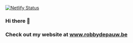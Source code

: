 
[![Netlify Status](https://api.netlify.com/api/v1/badges/f432756c-6e1e-458b-be3e-c2f93c90b5d3/deploy-status)](https://app.netlify.com/sites/brave-chandrasekhar-719c31/deploys)

### Hi there 👋

### Check out my website at www.robbydepauw.be

<!--
**rdpauw/rdpauw** is a ✨ _special_ ✨ repository because its `README.md` (this file) appears on your GitHub profile.

Here are some ideas to get you started:

- 🔭 I’m currently working on ...
- 🌱 I’m currently learning ...
- 👯 I’m looking to collaborate on ...
- 🤔 I’m looking for help with ...
- 💬 Ask me about ...
- 📫 How to reach me: ...
- 😄 Pronouns: ...
- ⚡ Fun fact: ...
-->
